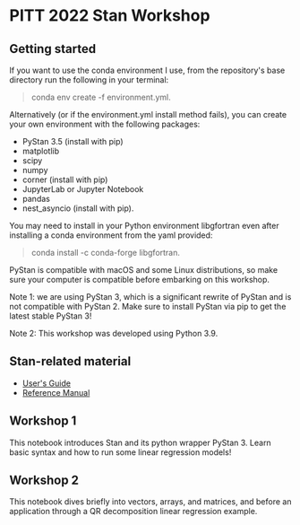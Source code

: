 # PITT 2022 Stan Workshop
## Getting started
If you want to use the conda environment I use, from the repository's base directory run the following in your terminal:
>conda env create -f environment.yml.

Alternatively (or if the environment.yml install method fails), you can create your own environment with the following packages:
- PyStan 3.5 (install with pip)
- matplotlib
- scipy
- numpy
- corner (install with pip)
- JupyterLab or Jupyter Notebook 
- pandas
- nest_asyncio (install with pip).

You may need to install in your Python environment libgfortran even after installing a conda environment from the yaml provided:
>conda install -c conda-forge libgfortran.

PyStan is compatible with macOS and some Linux distributions, so make sure your computer is compatible before embarking on this workshop.

Note 1: we are using PyStan 3, which is a significant rewrite of PyStan and is not compatible with PyStan 2.  Make sure to install PyStan via pip to get the latest stable PyStan 3!

Note 2: This workshop was developed using Python 3.9.

## Stan-related material
- [User's Guide](https://mc-stan.org/docs/stan-users-guide/index.html)
- [Reference Manual](https://mc-stan.org/docs/reference-manual/index.html)

## Workshop 1
This notebook introduces Stan and its python wrapper PyStan 3.  Learn basic syntax and how to run some linear regression models!

## Workshop 2
This notebook dives briefly into vectors, arrays, and matrices, and before an application through a QR decomposition linear regression example. 
